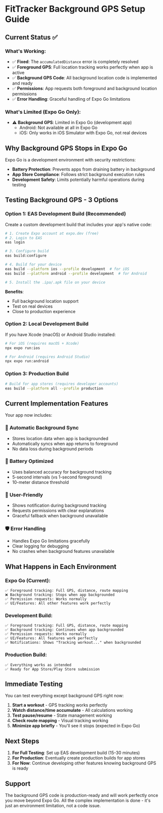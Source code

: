 # FitTracker Background GPS Setup Guide

## Current Status ✅

### What's Working:
- ✅ **Fixed**: The `accumulatedDistance` error is completely resolved
- ✅ **Foreground GPS**: Full location tracking works perfectly when app is active
- ✅ **Background GPS Code**: All background location code is implemented and ready
- ✅ **Permissions**: App requests both foreground and background location permissions
- ✅ **Error Handling**: Graceful handling of Expo Go limitations

### What's Limited (Expo Go Only):
- ⚠️ **Background GPS**: Limited in Expo Go (development app)
  - Android: Not available at all in Expo Go
  - iOS: Only works in iOS Simulator with Expo Go, not real devices

## Why Background GPS Stops in Expo Go

Expo Go is a development environment with security restrictions:
- **Battery Protection**: Prevents apps from draining battery in background
- **App Store Compliance**: Follows strict background execution rules
- **Development Safety**: Limits potentially harmful operations during testing

## Testing Background GPS - 3 Options

### Option 1: EAS Development Build (Recommended)
Create a custom development build that includes your app's native code:

```bash
# 1. Create Expo account at expo.dev (free)
# 2. Login to EAS
eas login

# 3. Configure build
eas build:configure

# 4. Build for your device
eas build --platform ios --profile development  # for iOS
eas build --platform android --profile development  # for Android

# 5. Install the .ipa/.apk file on your device
```

**Benefits**: 
- Full background location support
- Test on real devices
- Close to production experience

### Option 2: Local Development Build
If you have Xcode (macOS) or Android Studio installed:

```bash
# For iOS (requires macOS + Xcode)
npx expo run:ios

# For Android (requires Android Studio)
npx expo run:android
```

### Option 3: Production Build
```bash
# Build for app stores (requires developer accounts)
eas build --platform all --profile production
```

## Current Implementation Features

Your app now includes:

### 🔄 **Automatic Background Sync**
- Stores location data when app is backgrounded
- Automatically syncs when app returns to foreground
- No data loss during background periods

### 🔋 **Battery Optimized**
- Uses balanced accuracy for background tracking
- 5-second intervals (vs 1-second foreground)
- 10-meter distance threshold

### 📱 **User-Friendly**
- Shows notification during background tracking
- Requests permissions with clear explanations
- Graceful fallback when background unavailable

### 🛡️ **Error Handling**
- Handles Expo Go limitations gracefully
- Clear logging for debugging
- No crashes when background features unavailable

## What Happens in Each Environment

### Expo Go (Current):
```
✅ Foreground tracking: Full GPS, distance, route mapping
❌ Background tracking: Stops when app backgrounded
✅ Permission requests: Works normally
✅ UI/Features: All other features work perfectly
```

### Development Build:
```
✅ Foreground tracking: Full GPS, distance, route mapping  
✅ Background tracking: Continues when app backgrounded
✅ Permission requests: Works normally
✅ UI/Features: All features work perfectly
✅ Notifications: Shows "Tracking workout..." when backgrounded
```

### Production Build:
```
✅ Everything works as intended
✅ Ready for App Store/Play Store submission
```

## Immediate Testing

You can test everything except background GPS right now:

1. **Start a workout** - GPS tracking works perfectly
2. **Watch distance/time accumulate** - All calculations working  
3. **Test pause/resume** - State management working
4. **Check route mapping** - Visual tracking working
5. **Minimize app briefly** - You'll see it stops (expected in Expo Go)

## Next Steps

1. **For Full Testing**: Set up EAS development build (15-30 minutes)
2. **For Production**: Eventually create production builds for app stores
3. **For Now**: Continue developing other features knowing background GPS is ready

## Support

The background GPS code is production-ready and will work perfectly once you move beyond Expo Go. All the complex implementation is done - it's just an environment limitation, not a code issue.
